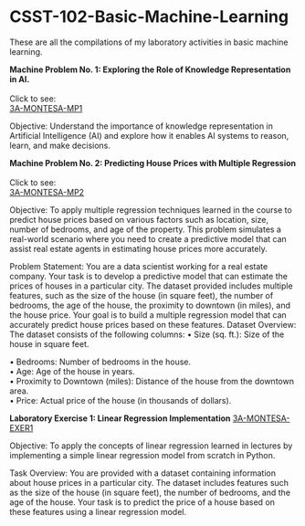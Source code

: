 # CSST-102-Basic-Machine-Learning

These are all the compilations of my laboratory activities in basic machine learning.

**Machine Problem No. 1: Exploring the Role of Knowledge Representation in AI.**
<br/>
<br/>
Click to see: <br/>
[3A-MONTESA-MP1](https://github.com/rozumary/CSST102-3A/tree/main/3A-MONTESA-MP1)

Objective: 
Understand the importance of knowledge representation in Artificial Intelligence (AI) and explore how it 
enables AI systems to reason, learn, and make decisions.

**Machine Problem No. 2: Predicting House Prices with Multiple Regression**
<br/>
<br/>
Click to see: <br/>
[3A-MONTESA-MP2](https://github.com/rozumary/CSST102-3A/tree/main/3A-MONTESA-MP2)


Objective: To apply multiple regression techniques learned in the course to predict house prices based on 
various factors such as location, size, number of bedrooms, and age of the property. This problem 
simulates a real-world scenario where you need to create a predictive model that can assist real estate 
agents in estimating house prices more accurately. 

Problem Statement: You are a data scientist working for a real estate company. Your task is to develop a 
predictive model that can estimate the prices of houses in a particular city. The dataset provided includes 
multiple features, such as the size of the house (in square feet), the number of bedrooms, the age of the 
house, the proximity to downtown (in miles), and the house price. Your goal is to build a multiple 
regression model that can accurately predict house prices based on these features. 
Dataset Overview: The dataset consists of the following columns: 
• Size (sq. ft.): Size of the house in square feet. 

• Bedrooms: Number of bedrooms in the house. <br/>
• Age: Age of the house in years. <br/>
• Proximity to Downtown (miles): Distance of the house from the downtown area. <br/>
• Price: Actual price of the house (in thousands of dollars). <br/>

**Laboratory Exercise 1: Linear Regression Implementation**
[3A-MONTESA-EXER1](https://github.com/rozumary/CSST102-3A/tree/main/3A-MONTESA-EXER1)

Objective:
To apply the concepts of linear regression learned in lectures by implementing a simple linear regression
model from scratch in Python.

Task Overview:
You are provided with a dataset containing information about house prices in a particular city. The
dataset includes features such as the size of the house (in square feet), the number of bedrooms, and
the age of the house. Your task is to predict the price of a house based on these features using a linear
regression model.




